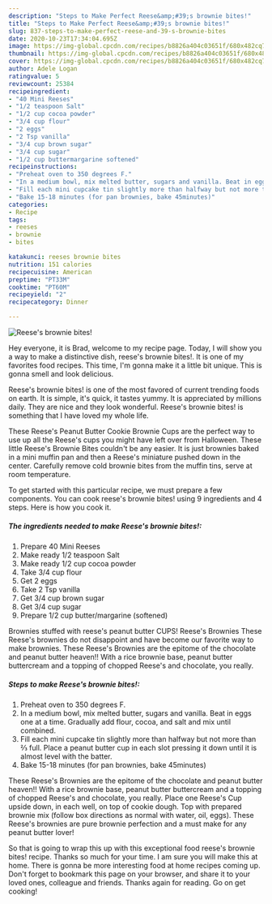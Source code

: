 ```yaml
---
description: "Steps to Make Perfect Reese&amp;#39;s brownie bites!"
title: "Steps to Make Perfect Reese&amp;#39;s brownie bites!"
slug: 837-steps-to-make-perfect-reese-and-39-s-brownie-bites
date: 2020-10-23T17:34:04.695Z
image: https://img-global.cpcdn.com/recipes/b8826a404c03651f/680x482cq70/reeses-brownie-bites-recipe-main-photo.jpg
thumbnail: https://img-global.cpcdn.com/recipes/b8826a404c03651f/680x482cq70/reeses-brownie-bites-recipe-main-photo.jpg
cover: https://img-global.cpcdn.com/recipes/b8826a404c03651f/680x482cq70/reeses-brownie-bites-recipe-main-photo.jpg
author: Adele Logan
ratingvalue: 5
reviewcount: 25384
recipeingredient:
- "40 Mini Reeses"
- "1/2 teaspoon Salt"
- "1/2 cup cocoa powder"
- "3/4 cup flour"
- "2 eggs"
- "2 Tsp vanilla"
- "3/4 cup brown sugar"
- "3/4 cup sugar"
- "1/2 cup buttermargarine softened"
recipeinstructions:
- "Preheat oven to 350 degrees F."
- "In a medium bowl, mix melted butter, sugars and vanilla. Beat in eggs one at a time. Gradually add flour, cocoa, and salt and mix until combined."
- "Fill each mini cupcake tin slightly more than halfway but not more than ⅔ full. Place a peanut butter cup in each slot pressing it down until it is almost level with the batter."
- "Bake 15-18 minutes (for pan brownies, bake 45minutes)"
categories:
- Recipe
tags:
- reeses
- brownie
- bites

katakunci: reeses brownie bites 
nutrition: 151 calories
recipecuisine: American
preptime: "PT33M"
cooktime: "PT60M"
recipeyield: "2"
recipecategory: Dinner

---
```



![Reese&#39;s brownie bites!](https://img-global.cpcdn.com/recipes/b8826a404c03651f/680x482cq70/reeses-brownie-bites-recipe-main-photo.jpg)

Hey everyone, it is Brad, welcome to my recipe page. Today, I will show you a way to make a distinctive dish, reese&#39;s brownie bites!. It is one of my favorites food recipes. This time, I'm gonna make it a little bit unique. This is gonna smell and look delicious.

Reese&#39;s brownie bites! is one of the most favored of current trending foods on earth. It is simple, it's quick, it tastes yummy. It is appreciated by millions daily. They are nice and they look wonderful. Reese&#39;s brownie bites! is something that I have loved my whole life.

These Reese&#39;s Peanut Butter Cookie Brownie Cups are the perfect way to use up all the Reese&#39;s cups you might have left over from Halloween. These little Reese&#39;s Brownie Bites couldn&#39;t be any easier. It is just brownies baked in a mini muffin pan and then a Reese&#39;s miniature pushed down in the center. Carefully remove cold brownie bites from the muffin tins, serve at room temperature.


To get started with this particular recipe, we must prepare a few components. You can cook reese&#39;s brownie bites! using 9 ingredients and 4 steps. Here is how you cook it.

<!--inarticleads1-->

##### The ingredients needed to make Reese&#39;s brownie bites!:

1. Prepare 40 Mini Reeses
1. Make ready 1/2 teaspoon Salt
1. Make ready 1/2 cup cocoa powder
1. Take 3/4 cup flour
1. Get 2 eggs
1. Take 2 Tsp vanilla
1. Get 3/4 cup brown sugar
1. Get 3/4 cup sugar
1. Prepare 1/2 cup butter/margarine (softened)


Brownies stuffed with reese&#39;s peanut butter CUPS! Reese&#39;s Brownies These Reese&#39;s brownies do not disappoint and have become our favorite way to make brownies. These Reese&#39;s Brownies are the epitome of the chocolate and peanut butter heaven!! With a rice brownie base, peanut butter buttercream and a topping of chopped Reese&#39;s and chocolate, you really. 

<!--inarticleads2-->

##### Steps to make Reese&#39;s brownie bites!:

1. Preheat oven to 350 degrees F.
1. In a medium bowl, mix melted butter, sugars and vanilla. Beat in eggs one at a time. Gradually add flour, cocoa, and salt and mix until combined.
1. Fill each mini cupcake tin slightly more than halfway but not more than ⅔ full. Place a peanut butter cup in each slot pressing it down until it is almost level with the batter.
1. Bake 15-18 minutes (for pan brownies, bake 45minutes)


These Reese&#39;s Brownies are the epitome of the chocolate and peanut butter heaven!! With a rice brownie base, peanut butter buttercream and a topping of chopped Reese&#39;s and chocolate, you really. Place one Reese&#39;s Cup upside down, in each well, on top of cookie dough. Top with prepared brownie mix (follow box directions as normal with water, oil, eggs). These Reese&#39;s brownies are pure brownie perfection and a must make for any peanut butter lover! 

So that is going to wrap this up with this exceptional food reese&#39;s brownie bites! recipe. Thanks so much for your time. I am sure you will make this at home. There is gonna be more interesting food at home recipes coming up. Don't forget to bookmark this page on your browser, and share it to your loved ones, colleague and friends. Thanks again for reading. Go on get cooking!
